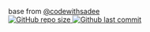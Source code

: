 base from <a href="https://github.com/codewithsadee/vcard-personal-portfolio" target="_blank"> @codewithsadee
<br/>
![GitHub repo size](https://img.shields.io/github/repo-size/iamkredig/website) ![Github last commit](https://img.shields.io/github/last-commit/iamkredig/website)
